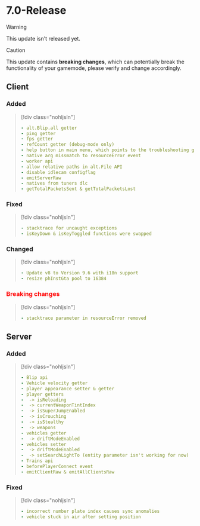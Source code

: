 # 7.0-Release

> [!WARNING]
> This update isn't released yet.

> [!CAUTION]
> This update contains **breaking changes**, which can potentially break the functionality of your gamemode, please verify and change accordingly.

## Client

### Added

> [!div class="nohljsln"]
> ```yaml
> - alt.Blip.all getter
> - ping getter
> - fps getter
> - refCount getter (debug-mode only)
> - help button in main menu, which points to the troubleshooting guide
> - native arg missmatch to resourceError event
> - worker api
> - allow relative paths in alt.File API
> - disable idlecam configflag
> - emitServerRaw
> - natives from tuners dlc
> - getTotalPacketsSent & getTotalPacketsLost
> ```

### Fixed

> [!div class="nohljsln"]
> ```yaml
> - stacktrace for uncaught exceptions
> - isKeyDown & isKeyToggled functions were swapped
> ```

### Changed

> [!div class="nohljsln"]
> ```yaml
> - Update v8 to Version 9.6 with i18n support
> - resize phInstGta pool to 16384
> ```

### <span style="color: red;">Breaking changes</span>

> [!div class="nohljsln"]
> ```yaml
> - stacktrace parameter in resourceError removed
> ```

## Server

### Added

> [!div class="nohljsln"]
> ```yaml
> - Blip api
> - Vehicle velocity getter
> - player appearance setter & getter
> - player getters
> -  -> isReloading
> -  -> currentWeaponTintIndex
> -  -> isSuperJumpEnabled
> -  -> isCrouching
> -  -> isStealthy
> -  -> weapons
> - vehicles getter
> -  -> driftModeEnabled
> - vehicles setter
> -  -> driftModeEnabled
> -  -> setSearchLightTo (entity parameter isn't working for now)
> - Trains api
> - beforePlayerConnect event
> - emitClientRaw & emitAllClientsRaw
> ```

### Fixed

> [!div class="nohljsln"]
> ```yaml
> - incorrect number plate index causes sync anomalies
> - vehicle stuck in air after setting position
> ```